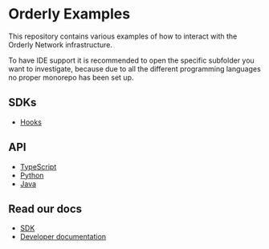 # Orderly Examples

This repository contains various examples of how to interact with the Orderly Network infrastructure.

To have IDE support it is recommended to open the specific subfolder you want to investigate, because due to all the different programming languages no proper monorepo has been set up.

## SDKs

- [Hooks](./sdk/hooks/)

## API

- [TypeScript](./api/ts/)
- [Python](./api/py/)
- [Java](./api/java/)

## Read our docs

- [SDK](https://sdk.orderly.network/)
- [Developer documentation](https://orderly.network/docs)
